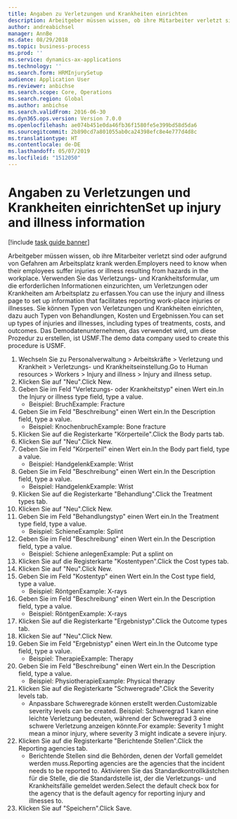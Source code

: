 ```yaml
---
title: Angaben zu Verletzungen und Krankheiten einrichten
description: Arbeitgeber müssen wissen, ob ihre Mitarbeiter verletzt sind oder aufgrund von Gefahren am Arbeitsplatz krank werden.
author: andreabichsel
manager: AnnBe
ms.date: 08/29/2018
ms.topic: business-process
ms.prod: ''
ms.service: dynamics-ax-applications
ms.technology: ''
ms.search.form: HRMInjurySetup
audience: Application User
ms.reviewer: anbichse
ms.search.scope: Core, Operations
ms.search.region: Global
ms.author: anbichse
ms.search.validFrom: 2016-06-30
ms.dyn365.ops.version: Version 7.0.0
ms.openlocfilehash: ae074b451e0da46fb36f1580fe5e399bd58d5da6
ms.sourcegitcommit: 2b890cd7a801055ab0ca24398efc8e4e777d4d8c
ms.translationtype: HT
ms.contentlocale: de-DE
ms.lasthandoff: 05/07/2019
ms.locfileid: "1512050"
---
```

# <a name="set-up-injury-and-illness-information"></a><span data-ttu-id="883f1-103">Angaben zu Verletzungen und Krankheiten einrichten</span><span class="sxs-lookup"><span data-stu-id="883f1-103">Set up injury and illness information</span></span>

[!include [task guide banner](../../includes/task-guide-banner.md)]

<span data-ttu-id="883f1-104">Arbeitgeber müssen wissen, ob ihre Mitarbeiter verletzt sind oder aufgrund von Gefahren am Arbeitsplatz krank werden.</span><span class="sxs-lookup"><span data-stu-id="883f1-104">Employers need to know when their employees suffer injuries or illness resulting from hazards in the workplace.</span></span> <span data-ttu-id="883f1-105">Verwenden Sie das Verletzungs- und Krankheitsformular, um die erforderlichen Informationen einzurichten, um Verletzungen oder Krankheiten am Arbeitsplatz zu erfassen.</span><span class="sxs-lookup"><span data-stu-id="883f1-105">You can use the injury and illness page to set up information that facilitates reporting work-place injuries or illnesses.</span></span> <span data-ttu-id="883f1-106">Sie können Typen von Verletzungen und Krankheiten einrichten, dazu auch Typen von Behandlungen, Kosten und Ergebnissen.</span><span class="sxs-lookup"><span data-stu-id="883f1-106">You can set up types of injuries and illnesses, including types of treatments, costs, and outcomes.</span></span> <span data-ttu-id="883f1-107">Das Demodatenunternehmen, das verwendet wird, um diese Prozedur zu erstellen, ist USMF.</span><span class="sxs-lookup"><span data-stu-id="883f1-107">The demo data company used to create this procedure is USMF.</span></span>

1. <span data-ttu-id="883f1-108">Wechseln Sie zu Personalverwaltung > Arbeitskräfte > Verletzung und Krankheit > Verletzungs- und Krankheitseinstellung.</span><span class="sxs-lookup"><span data-stu-id="883f1-108">Go to Human resources > Workers > Injury and illness > Injury and illness setup.</span></span>
2. <span data-ttu-id="883f1-109">Klicken Sie auf "Neu".</span><span class="sxs-lookup"><span data-stu-id="883f1-109">Click New.</span></span>
3. <span data-ttu-id="883f1-110">Geben Sie im Feld "Verletzungs- oder Krankheitstyp" einen Wert ein.</span><span class="sxs-lookup"><span data-stu-id="883f1-110">In the Injury or illness type field, type a value.</span></span>
    * <span data-ttu-id="883f1-111">Beispiel: Bruch</span><span class="sxs-lookup"><span data-stu-id="883f1-111">Example: Fracture</span></span>  
4. <span data-ttu-id="883f1-112">Geben Sie im Feld "Beschreibung" einen Wert ein.</span><span class="sxs-lookup"><span data-stu-id="883f1-112">In the Description field, type a value.</span></span>
    * <span data-ttu-id="883f1-113">Beispiel: Knochenbruch</span><span class="sxs-lookup"><span data-stu-id="883f1-113">Example: Bone fracture</span></span>  
5. <span data-ttu-id="883f1-114">Klicken Sie auf die Registerkarte "Körperteile".</span><span class="sxs-lookup"><span data-stu-id="883f1-114">Click the Body parts tab.</span></span>
6. <span data-ttu-id="883f1-115">Klicken Sie auf "Neu".</span><span class="sxs-lookup"><span data-stu-id="883f1-115">Click New.</span></span>
7. <span data-ttu-id="883f1-116">Geben Sie im Feld "Körperteil" einen Wert ein.</span><span class="sxs-lookup"><span data-stu-id="883f1-116">In the Body part field, type a value.</span></span>
    * <span data-ttu-id="883f1-117">Beispiel: Handgelenk</span><span class="sxs-lookup"><span data-stu-id="883f1-117">Example: Wrist</span></span>  
8. <span data-ttu-id="883f1-118">Geben Sie im Feld "Beschreibung" einen Wert ein.</span><span class="sxs-lookup"><span data-stu-id="883f1-118">In the Description field, type a value.</span></span>
    * <span data-ttu-id="883f1-119">Beispiel: Handgelenk</span><span class="sxs-lookup"><span data-stu-id="883f1-119">Example: Wrist</span></span>  
9. <span data-ttu-id="883f1-120">Klicken Sie auf die Registerkarte "Behandlung".</span><span class="sxs-lookup"><span data-stu-id="883f1-120">Click the Treatment types tab.</span></span>
10. <span data-ttu-id="883f1-121">Klicken Sie auf "Neu".</span><span class="sxs-lookup"><span data-stu-id="883f1-121">Click New.</span></span>
11. <span data-ttu-id="883f1-122">Geben Sie im Feld "Behandlungstyp" einen Wert ein.</span><span class="sxs-lookup"><span data-stu-id="883f1-122">In the Treatment type field, type a value.</span></span>
    * <span data-ttu-id="883f1-123">Beispiel: Schiene</span><span class="sxs-lookup"><span data-stu-id="883f1-123">Example: Splint</span></span>  
12. <span data-ttu-id="883f1-124">Geben Sie im Feld "Beschreibung" einen Wert ein.</span><span class="sxs-lookup"><span data-stu-id="883f1-124">In the Description field, type a value.</span></span>
    * <span data-ttu-id="883f1-125">Beispiel: Schiene anlegen</span><span class="sxs-lookup"><span data-stu-id="883f1-125">Example: Put a splint on</span></span>  
13. <span data-ttu-id="883f1-126">Klicken Sie auf die Registerkarte "Kostentypen".</span><span class="sxs-lookup"><span data-stu-id="883f1-126">Click the Cost types tab.</span></span>
14. <span data-ttu-id="883f1-127">Klicken Sie auf "Neu".</span><span class="sxs-lookup"><span data-stu-id="883f1-127">Click New.</span></span>
15. <span data-ttu-id="883f1-128">Geben Sie im Feld "Kostentyp" einen Wert ein.</span><span class="sxs-lookup"><span data-stu-id="883f1-128">In the Cost type field, type a value.</span></span>
    * <span data-ttu-id="883f1-129">Beispiel: Röntgen</span><span class="sxs-lookup"><span data-stu-id="883f1-129">Example: X-rays</span></span>  
16. <span data-ttu-id="883f1-130">Geben Sie im Feld "Beschreibung" einen Wert ein.</span><span class="sxs-lookup"><span data-stu-id="883f1-130">In the Description field, type a value.</span></span>
    * <span data-ttu-id="883f1-131">Beispiel: Röntgen</span><span class="sxs-lookup"><span data-stu-id="883f1-131">Example: X-rays</span></span>  
17. <span data-ttu-id="883f1-132">Klicken Sie auf die Registerkarte "Ergebnistyp".</span><span class="sxs-lookup"><span data-stu-id="883f1-132">Click the Outcome types tab.</span></span>
18. <span data-ttu-id="883f1-133">Klicken Sie auf "Neu".</span><span class="sxs-lookup"><span data-stu-id="883f1-133">Click New.</span></span>
19. <span data-ttu-id="883f1-134">Geben Sie im Feld "Ergebnistyp" einen Wert ein.</span><span class="sxs-lookup"><span data-stu-id="883f1-134">In the Outcome type field, type a value.</span></span>
    * <span data-ttu-id="883f1-135">Beispiel: Therapie</span><span class="sxs-lookup"><span data-stu-id="883f1-135">Example: Therapy</span></span>  
20. <span data-ttu-id="883f1-136">Geben Sie im Feld "Beschreibung" einen Wert ein.</span><span class="sxs-lookup"><span data-stu-id="883f1-136">In the Description field, type a value.</span></span>
    * <span data-ttu-id="883f1-137">Beispiel: Physiotherapie</span><span class="sxs-lookup"><span data-stu-id="883f1-137">Example: Physical therapy</span></span>  
21. <span data-ttu-id="883f1-138">Klicken Sie auf die Registerkarte "Schweregrade".</span><span class="sxs-lookup"><span data-stu-id="883f1-138">Click the Severity levels tab.</span></span>
    * <span data-ttu-id="883f1-139">Anpassbare Schweregrade können erstellt werden.</span><span class="sxs-lookup"><span data-stu-id="883f1-139">Customizable severity levels can be created.</span></span> <span data-ttu-id="883f1-140">Beispiel: Schweregrad 1 kann eine leichte Verletzung bedeuten, während der Schweregrad 3 eine schwere Verletzung anzeigen könnte.</span><span class="sxs-lookup"><span data-stu-id="883f1-140">For example: Severity 1 might mean a minor injury, where severity 3 might indicate a severe injury.</span></span>  
22. <span data-ttu-id="883f1-141">Klicken Sie auf die Registerkarte "Berichtende Stellen".</span><span class="sxs-lookup"><span data-stu-id="883f1-141">Click the Reporting agencies tab.</span></span>
    * <span data-ttu-id="883f1-142">Berichtende Stellen sind die Behörden, denen der Vorfall gemeldet werden muss.</span><span class="sxs-lookup"><span data-stu-id="883f1-142">Reporting agencies are the agencies that the incident needs to be reported to.</span></span> <span data-ttu-id="883f1-143">Aktivieren Sie das Standardkontrollkästchen für die Stelle, die die Standardstelle ist, der die Verletzungs- und Krankheitsfälle gemeldet werden.</span><span class="sxs-lookup"><span data-stu-id="883f1-143">Select the default check box for the agency that is the default agency for reporting injury and illnesses to.</span></span>  
23. <span data-ttu-id="883f1-144">Klicken Sie auf "Speichern".</span><span class="sxs-lookup"><span data-stu-id="883f1-144">Click Save.</span></span>

